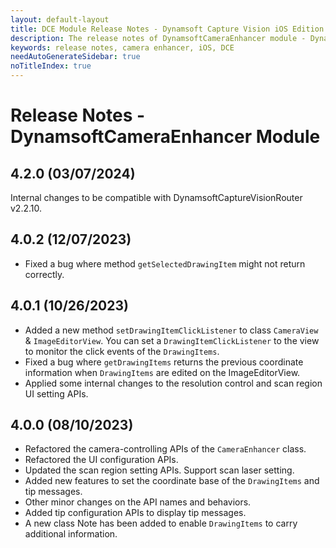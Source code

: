 ```yaml
---
layout: default-layout
title: DCE Module Release Notes - Dynamsoft Capture Vision iOS Edition
description: The release notes of DynamsoftCameraEnhancer module - Dynamsoft Capture Vision iOS Edition.
keywords: release notes, camera enhancer, iOS, DCE
needAutoGenerateSidebar: true
noTitleIndex: true
---
```


# Release Notes - DynamsoftCameraEnhancer Module

## 4.2.0 (03/07/2024)

Internal changes to be compatible with DynamsoftCaptureVisionRouter v2.2.10.

## 4.0.2 (12/07/2023)

- Fixed a bug where method `getSelectedDrawingItem` might not return correctly.

## 4.0.1 (10/26/2023)

- Added a new method `setDrawingItemClickListener` to class `CameraView` & `ImageEditorView`. You can set a `DrawingItemClickListener` to the view to monitor the click events of the `DrawingItems`.
- Fixed a bug where `getDrawingItems` returns the previous coordinate information when `DrawingItems` are edited on the ImageEditorView.
- Applied some internal changes to the resolution control and scan region UI setting APIs.

## 4.0.0 (08/10/2023)

- Refactored the camera-controlling APIs of the `CameraEnhancer` class.
- Refactored the UI configuration APIs.
- Updated the scan region setting APIs. Support scan laser setting.
- Added new features to set the coordinate base of the `DrawingItems` and tip messages.
- Other minor changes on the API names and behaviors.
- Added tip configuration APIs to display tip messages.
- A new class Note has been added to enable `DrawingItems` to carry additional information.
